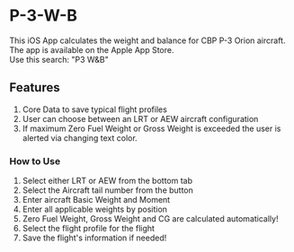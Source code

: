 # P-3-W-B
This iOS App calculates the weight and balance for CBP P-3 Orion aircraft.  The app is available on the Apple App Store. <br/> Use this search: "P3 W&B"
## Features
1. Core Data to save typical flight profiles
2. User can choose between an LRT or AEW aircraft configuration
3. If maximum Zero Fuel Weight or Gross Weight is exceeded the user is alerted via changing text color.

### How to Use
1. Select either LRT or AEW from the bottom tab
2. Select the Aircraft tail number from the button
3. Enter aircraft Basic Weight and Moment
4. Enter all applicable weights by position
5. Zero Fuel Weight, Gross Weight and CG are calculated automatically!
6. Select the flight profile for the flight
7. Save the flight's information if needed!
